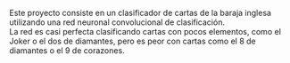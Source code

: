 Este proyecto consiste en un clasificador de cartas de la baraja inglesa utilizando una red neuronal convolucional de clasificación.  
La red es casi perfecta clasificando cartas con pocos elementos, como el Joker o el dos de diamantes, pero es peor con cartas como el 8 de diamantes o el 9 de corazones.
